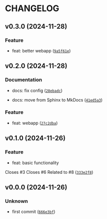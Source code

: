 # CHANGELOG



## v0.3.0 (2024-11-28)

### Feature

* feat: better webapp ([`9a5f61e`](https://github.com/MicaelJarniac/tool-inventory/commit/9a5f61efb18b635b0fa7f6a6d009b89133545576))


## v0.2.0 (2024-11-28)

### Documentation

* docs: fix config ([`28ebadc`](https://github.com/MicaelJarniac/tool-inventory/commit/28ebadc5f0bac3c3ca4f567442a922d5cff44123))

* docs: move from Sphinx to MkDocs ([`41ed5a3`](https://github.com/MicaelJarniac/tool-inventory/commit/41ed5a3ef73cc947fc06de546d0b131bf9bd2b70))

### Feature

* feat: webapp ([`27c2dba`](https://github.com/MicaelJarniac/tool-inventory/commit/27c2dba59fdea6551101b44d3e45ca0589b89b58))


## v0.1.0 (2024-11-26)

### Feature

* feat: basic functionality

Closes #3
Closes #6
Related to #8 ([`333e2f8`](https://github.com/MicaelJarniac/tool-inventory/commit/333e2f839ff2e5e7b4a97045ee7da804fafd4e99))


## v0.0.0 (2024-11-26)

### Unknown

* first commit ([`666e3bf`](https://github.com/MicaelJarniac/tool-inventory/commit/666e3bf9076c498e31f02b8360390e5e69f29acf))
